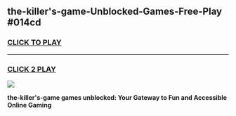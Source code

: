 
## the-killer's-game-Unblocked-Games-Free-Play #014cd
<h3>
<a href="https://us.freeplayer.one?title=the-killer's-game&ref=9M">CLICK TO PLAY</a></h3>
<hr>

<h3>
<a href="https://us.freeplayer.one?title=the-killer's-game&ref=9M">CLICK 2 PLAY</a>
  
</h3>

<a href="https://us.freeplayer.one?title=the-killer's-game&ref=9M"><img src="https://clearcache.store/games.png"></a>


**the-killer's-game games unblocked: Your Gateway to Fun and Accessible Online Gaming**
